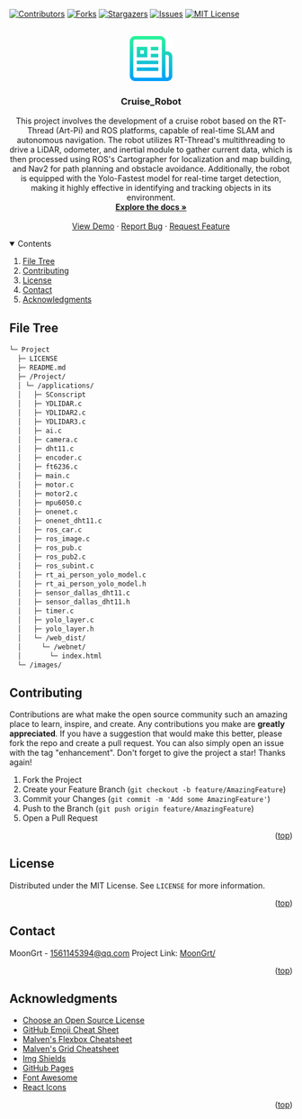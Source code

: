 <div id="top"></div>

[![Contributors][contributors-shield]][contributors-url]
[![Forks][forks-shield]][forks-url]
[![Stargazers][stars-shield]][stars-url]
[![Issues][issues-shield]][issues-url]
[![MIT License][license-shield]][license-url]


<!-- PROJECT LOGO -->
<br />
<div align="center">
	<a href="https://github.com/MoonGrt/Cruise_Robot">
	<img src="images/logo.png" alt="Logo" width="80" height="80">
	</a>
<h3 align="center">Cruise_Robot</h3>
	<p align="center">
	This project involves the development of a cruise robot based on the RT-Thread (Art-Pi) and ROS platforms, capable of real-time SLAM and autonomous navigation. The robot utilizes RT-Thread's multithreading to drive a LiDAR, odometer, and inertial module to gather current data, which is then processed using ROS's Cartographer for localization and map building, and Nav2 for path planning and obstacle avoidance. Additionally, the robot is equipped with the Yolo-Fastest model for real-time target detection, making it highly effective in identifying and tracking objects in its environment. 
	<br />
	<a href="https://github.com/MoonGrt/Cruise_Robot"><strong>Explore the docs »</strong></a>
	<br />
	<br />
	<a href="https://github.com/MoonGrt/Cruise_Robot">View Demo</a>
	·
	<a href="https://github.com/MoonGrt/Cruise_Robot/issues">Report Bug</a>
	·
	<a href="https://github.com/MoonGrt/Cruise_Robot/issues">Request Feature</a>
	</p>
</div>


<!-- CONTENTS -->
<details open>
  <summary>Contents</summary>
  <ol>
    <li><a href="#file-tree">File Tree</a></li>
    <li><a href="#contributing">Contributing</a></li>
    <li><a href="#license">License</a></li>
    <li><a href="#contact">Contact</a></li>
    <li><a href="#acknowledgments">Acknowledgments</a></li>
  </ol>
</details>


<!-- FILE TREE -->
## File Tree

```
└─ Project
  ├─ LICENSE
  ├─ README.md
  ├─ /Project/
  │ └─ /applications/
  │   ├─ SConscript
  │   ├─ YDLIDAR.c
  │   ├─ YDLIDAR2.c
  │   ├─ YDLIDAR3.c
  │   ├─ ai.c
  │   ├─ camera.c
  │   ├─ dht11.c
  │   ├─ encoder.c
  │   ├─ ft6236.c
  │   ├─ main.c
  │   ├─ motor.c
  │   ├─ motor2.c
  │   ├─ mpu6050.c
  │   ├─ onenet.c
  │   ├─ onenet_dht11.c
  │   ├─ ros_car.c
  │   ├─ ros_image.c
  │   ├─ ros_pub.c
  │   ├─ ros_pub2.c
  │   ├─ ros_subint.c
  │   ├─ rt_ai_person_yolo_model.c
  │   ├─ rt_ai_person_yolo_model.h
  │   ├─ sensor_dallas_dht11.c
  │   ├─ sensor_dallas_dht11.h
  │   ├─ timer.c
  │   ├─ yolo_layer.c
  │   ├─ yolo_layer.h
  │   └─ /web_dist/
  │     └─ /webnet/
  │       └─ index.html
  └─ /images/

```


<!-- CONTRIBUTING -->
## Contributing
Contributions are what make the open source community such an amazing place to learn, inspire, and create. Any contributions you make are **greatly appreciated**.
If you have a suggestion that would make this better, please fork the repo and create a pull request. You can also simply open an issue with the tag "enhancement".
Don't forget to give the project a star! Thanks again!
1. Fork the Project
2. Create your Feature Branch (`git checkout -b feature/AmazingFeature`)
3. Commit your Changes (`git commit -m 'Add some AmazingFeature'`)
4. Push to the Branch (`git push origin feature/AmazingFeature`)
5. Open a Pull Request
<p align="right">(<a href="#top">top</a>)</p>


<!-- LICENSE -->
## License
Distributed under the MIT License. See `LICENSE` for more information.
<p align="right">(<a href="#top">top</a>)</p>


<!-- CONTACT -->
## Contact
MoonGrt - 1561145394@qq.com
Project Link: [MoonGrt/](https://github.com/MoonGrt/)
<p align="right">(<a href="#top">top</a>)</p>


<!-- ACKNOWLEDGMENTS -->
## Acknowledgments
* [Choose an Open Source License](https://choosealicense.com)
* [GitHub Emoji Cheat Sheet](https://www.webpagefx.com/tools/emoji-cheat-sheet)
* [Malven's Flexbox Cheatsheet](https://flexbox.malven.co/)
* [Malven's Grid Cheatsheet](https://grid.malven.co/)
* [Img Shields](https://shields.io)
* [GitHub Pages](https://pages.github.com)
* [Font Awesome](https://fontawesome.com)
* [React Icons](https://react-icons.github.io/react-icons/search)   
<p align="right">(<a href="#top">top</a>)</p>


<!-- MARKDOWN LINKS & IMAGES -->
<!-- https://www.markdownguide.org/basic-syntax/#reference-style-links -->
[contributors-shield]: https://img.shields.io/github/contributors/MoonGrt/Cruise_Robot.svg?style=for-the-badge
[contributors-url]: https://github.com/MoonGrt/Cruise_Robot/graphs/contributors
[forks-shield]: https://img.shields.io/github/forks/MoonGrt/Cruise_Robot.svg?style=for-the-badge
[forks-url]: https://github.com/MoonGrt/Cruise_Robot/network/members
[stars-shield]: https://img.shields.io/github/stars/MoonGrt/Cruise_Robot.svg?style=for-the-badge
[stars-url]: https://github.com/MoonGrt/Cruise_Robot/stargazers
[issues-shield]: https://img.shields.io/github/issues/MoonGrt/Cruise_Robot.svg?style=for-the-badge
[issues-url]: https://github.com/MoonGrt/Cruise_Robot/issues
[license-shield]: https://img.shields.io/github/license/MoonGrt/Cruise_Robot.svg?style=for-the-badge
[license-url]: https://github.com/MoonGrt/Cruise_Robot/blob/master/LICENSE

